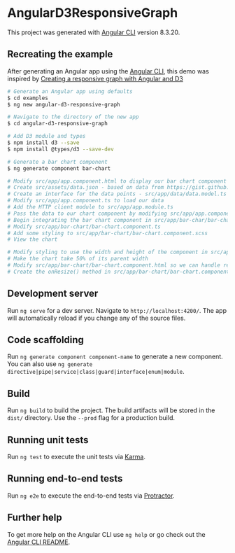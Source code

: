 # AngularD3ResponsiveGraph

This project was generated with [Angular CLI](https://github.com/angular/angular-cli) version 8.3.20.

## Recreating the example

After generating an Angular app using the [Angular CLI](https://github.com/angular/angular-cli), this demo was inspired by [Creating a responsive graph with Angular and D3](https://medium.com/@jeanphilippelemieux/creating-a-responsive-graph-with-angular-and-d3-b45bb8065588)

```sh
# Generate an Angular app using defaults
$ cd examples
$ ng new angular-d3-responsive-graph

# Navigate to the directory of the new app
$ cd angular-d3-responsive-graph

# Add D3 module and types
$ npm install d3 --save
$ npm install @types/d3 --save-dev

# Generate a bar chart component
$ ng generate component bar-chart

# Modify src/app/app.component.html to display our bar chart component
# Create src/assets/data.json - based on data from https://gist.github.com/jplemieux66/54455956beb5f01b2aed39c11036b124
# Create an interface for the data points - src/app/data/data.model.ts
# Modify src/app/app.component.ts to load our data
# Add the HTTP client module to src/app/app.module.ts
# Pass the data to our chart component by modifying src/app/app.component.html
# Begin integrating the bar chart component in src/app/bar-char/bar-chart.component.html
# Modify src/app/bar-chart/bar-chart.component.ts
# Add some styling to src/app/bar-chart/bar-chart.component.scss
# View the chart

# Modify styling to use the width and height of the component in src/app/bar-chart/bar-chart.component.scss
# Make the chart take 50% of its parent width
# Modify src/app/bar-chart/bar-chart.component.html so we can handle resizing our chart dynamically
# Create the onResize() method in src/app/bar-chart/bar-chart.component.ts

```

## Development server

Run `ng serve` for a dev server. Navigate to `http://localhost:4200/`. The app will automatically reload if you change any of the source files.

## Code scaffolding

Run `ng generate component component-name` to generate a new component. You can also use `ng generate directive|pipe|service|class|guard|interface|enum|module`.

## Build

Run `ng build` to build the project. The build artifacts will be stored in the `dist/` directory. Use the `--prod` flag for a production build.

## Running unit tests

Run `ng test` to execute the unit tests via [Karma](https://karma-runner.github.io).

## Running end-to-end tests

Run `ng e2e` to execute the end-to-end tests via [Protractor](http://www.protractortest.org/).

## Further help

To get more help on the Angular CLI use `ng help` or go check out the [Angular CLI README](https://github.com/angular/angular-cli/blob/master/README.md).
